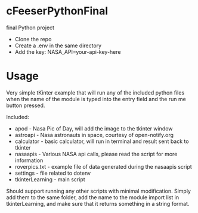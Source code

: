 # cFeeserPythonFinal
final Python project

* Clone the repo
* Create a .env in the same directory
* Add the key: NASA_API=your-api-key-here

# Usage
Very simple tKinter example that will run any of the included python files when the name of the module is typed into the entry field and the run me button pressed.

Included:
* apod - Nasa Pic of Day, will add the image to the tkinter window
* astroapi - Nasa astronauts in space, courtesy of open-notify.org
* calculator - basic calculator, will run in terminal and result sent back to tkinter
* nasaapis - Various NASA api calls, please read the script for more information
* roverpics.txt - example file of data generated during the nasaapis script
* settings - file related to dotenv
* tkinterLearning - main script

Should support running any other scripts with minimal modification. Simply add them to the same folder, add the name to the module import list in tkinterLearning, and make sure that it returns something in a string format.
